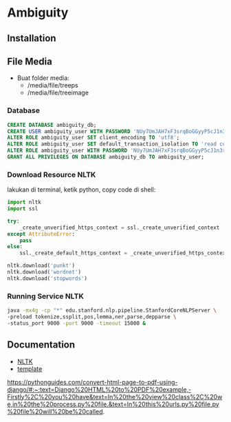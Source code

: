 # Ambiguity

## Installation

## File Media

- Buat folder media:
    - /media/file/treeps
    - /media/file/treeimage


### Database

```sql
CREATE DATABASE ambiguity_db;
CREATE USER ambiguity_user WITH PASSWORD 'NUy7UmJAH7xF3srqBoGGyyP5cJ1n3r';
ALTER ROLE ambiguity_user SET client_encoding TO 'utf8';
ALTER ROLE ambiguity_user SET default_transaction_isolation TO 'read committed';
ALTER ROLE ambiguity_user WITH PASSWORD 'NUy7UmJAH7xF3srqBoGGyyP5cJ1n3r';
GRANT ALL PRIVILEGES ON DATABASE ambiguity_db TO ambiguity_user;
```

### Download Resource NLTK

lakukan di terminal, ketik python, copy code di shell:

```python
import nltk
import ssl

try:
    _create_unverified_https_context = ssl._create_unverified_context
except AttributeError:
    pass
else:
    ssl._create_default_https_context = _create_unverified_https_context

nltk.download('punkt')
nltk.download('wordnet')
nltk.download('stopwords')
```

### Running Service NLTK

```sh
java -mx4g -cp "*" edu.stanford.nlp.pipeline.StanfordCoreNLPServer \
-preload tokenize,ssplit,pos,lemma,ner,parse,depparse \
-status_port 9000 -port 9000 -timeout 15000 & 
```

## Documentation

- [NLTK](https://github.com/nltk/nltk/wiki/Stanford-CoreNLP-API-in-NLTK)
- [template](https://bootstrapmade.com/demo/NiceAdmin/)

https://pythonguides.com/convert-html-page-to-pdf-using-django/#:~:text=Django%20HTML%20to%20PDF%20example,-Firstly%2C%20you%20have&text=In%20the%20view%20class%2C%20we,in%20the%20process.py%20file.&text=In%20this%20urls.py%20file,py%20file%20will%20be%20called.
